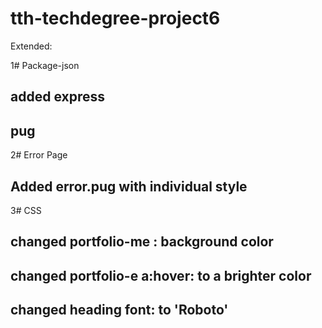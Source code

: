 # tth-techdegree-project6
 
Extended:

1# Package-json
## added express
## pug

2# Error Page
## Added error.pug with individual style

3# CSS
## changed portfolio-me : background color
## changed portfolio-e a:hover: to a brighter color
## changed heading font: to 'Roboto'